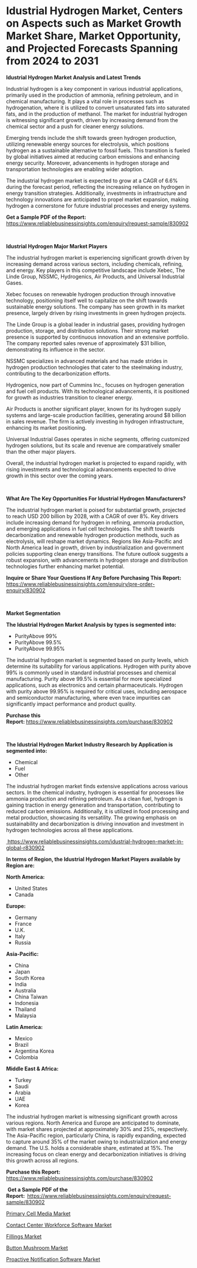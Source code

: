 <p><h1>Idustrial Hydrogen Market, Centers on Aspects such as Market Growth Market Share, Market Opportunity, and Projected Forecasts Spanning from 2024 to 2031</h1></p><p><strong>Idustrial Hydrogen Market Analysis and Latest Trends</strong></p>
<p><p>Industrial hydrogen is a key component in various industrial applications, primarily used in the production of ammonia, refining petroleum, and in chemical manufacturing. It plays a vital role in processes such as hydrogenation, where it is utilized to convert unsaturated fats into saturated fats, and in the production of methanol. The market for industrial hydrogen is witnessing significant growth, driven by increasing demand from the chemical sector and a push for cleaner energy solutions.</p><p>Emerging trends include the shift towards green hydrogen production, utilizing renewable energy sources for electrolysis, which positions hydrogen as a sustainable alternative to fossil fuels. This transition is fueled by global initiatives aimed at reducing carbon emissions and enhancing energy security. Moreover, advancements in hydrogen storage and transportation technologies are enabling wider adoption. </p><p>The industrial hydrogen market is expected to grow at a CAGR of 6.6% during the forecast period, reflecting the increasing reliance on hydrogen in energy transition strategies. Additionally, investments in infrastructure and technology innovations are anticipated to propel market expansion, making hydrogen a cornerstone for future industrial processes and energy systems.</p></p>
<p><strong>Get a Sample PDF of the Report:&nbsp;</strong> <a href="https://www.reliablebusinessinsights.com/enquiry/request-sample/830902?utm_campaign=1135&utm_medium=2&utm_source=Github&utm_content=ia&utm_term=08102024&utm_id=idustrial-hydrogen">https://www.reliablebusinessinsights.com/enquiry/request-sample/830902</a></p>
<p>&nbsp;</p>
<p><strong>Idustrial Hydrogen Major Market Players</strong></p>
<p><p>The industrial hydrogen market is experiencing significant growth driven by increasing demand across various sectors, including chemicals, refining, and energy. Key players in this competitive landscape include Xebec, The Linde Group, NSSMC, Hydrogenics, Air Products, and Universal Industrial Gases. </p><p>Xebec focuses on renewable hydrogen production through innovative technology, positioning itself well to capitalize on the shift towards sustainable energy solutions. The company has seen growth in its market presence, largely driven by rising investments in green hydrogen projects.</p><p>The Linde Group is a global leader in industrial gases, providing hydrogen production, storage, and distribution solutions. Their strong market presence is supported by continuous innovation and an extensive portfolio. The company reported sales revenue of approximately $31 billion, demonstrating its influence in the sector.</p><p>NSSMC specializes in advanced materials and has made strides in hydrogen production technologies that cater to the steelmaking industry, contributing to the decarbonization efforts.</p><p>Hydrogenics, now part of Cummins Inc., focuses on hydrogen generation and fuel cell products. With its technological advancements, it is positioned for growth as industries transition to cleaner energy.</p><p>Air Products is another significant player, known for its hydrogen supply systems and large-scale production facilities, generating around $8 billion in sales revenue. The firm is actively investing in hydrogen infrastructure, enhancing its market positioning.</p><p>Universal Industrial Gases operates in niche segments, offering customized hydrogen solutions, but its scale and revenue are comparatively smaller than the other major players.</p><p>Overall, the industrial hydrogen market is projected to expand rapidly, with rising investments and technological advancements expected to drive growth in this sector over the coming years.</p></p>
<p>&nbsp;</p>
<p><strong>What Are The Key Opportunities For Idustrial Hydrogen Manufacturers?</strong></p>
<p><p>The industrial hydrogen market is poised for substantial growth, projected to reach USD 200 billion by 2028, with a CAGR of over 8%. Key drivers include increasing demand for hydrogen in refining, ammonia production, and emerging applications in fuel cell technologies. The shift towards decarbonization and renewable hydrogen production methods, such as electrolysis, will reshape market dynamics. Regions like Asia-Pacific and North America lead in growth, driven by industrialization and government policies supporting clean energy transitions. The future outlook suggests a robust expansion, with advancements in hydrogen storage and distribution technologies further enhancing market potential.</p></p>
<p><strong>Inquire or Share Your Questions If Any Before Purchasing This Report:</strong> <a href="https://www.reliablebusinessinsights.com/enquiry/pre-order-enquiry/830902?utm_campaign=1135&utm_medium=2&utm_source=Github&utm_content=ia&utm_term=08102024&utm_id=idustrial-hydrogen">https://www.reliablebusinessinsights.com/enquiry/pre-order-enquiry/830902</a></p>
<p>&nbsp;</p>
<p><strong>Market Segmentation</strong></p>
<p><strong>The Idustrial Hydrogen Market Analysis by types is segmented into:</strong></p>
<p><ul><li>PurityAbove 99%</li><li>PurityAbove 99.5%</li><li>PurityAbove 99.95%</li></ul></p>
<p><p>The industrial hydrogen market is segmented based on purity levels, which determine its suitability for various applications. Hydrogen with purity above 99% is commonly used in standard industrial processes and chemical manufacturing. Purity above 99.5% is essential for more specialized applications, such as electronics and certain pharmaceuticals. Hydrogen with purity above 99.95% is required for critical uses, including aerospace and semiconductor manufacturing, where even trace impurities can significantly impact performance and product quality.</p></p>
<p><strong>Purchase this Report:&nbsp;</strong><a href="https://www.reliablebusinessinsights.com/purchase/830902?utm_campaign=1135&utm_medium=2&utm_source=Github&utm_content=ia&utm_term=08102024&utm_id=idustrial-hydrogen">https://www.reliablebusinessinsights.com/purchase/830902</a></p>
<p>&nbsp;</p>
<p><strong>The Idustrial Hydrogen Market Industry Research by Application is segmented into:</strong></p>
<p><ul><li>Chemical</li><li>Fuel</li><li>Other</li></ul></p>
<p><p>The industrial hydrogen market finds extensive applications across various sectors. In the chemical industry, hydrogen is essential for processes like ammonia production and refining petroleum. As a clean fuel, hydrogen is gaining traction in energy generation and transportation, contributing to reduced carbon emissions. Additionally, it is utilized in food processing and metal production, showcasing its versatility. The growing emphasis on sustainability and decarbonization is driving innovation and investment in hydrogen technologies across all these applications.</p></p>
<p><a href="https://www.reliablebusinessinsights.com/idustrial-hydrogen-market-in-global-r830902?utm_campaign=1135&utm_medium=2&utm_source=Github&utm_content=ia&utm_term=08102024&utm_id=idustrial-hydrogen">&nbsp;https://www.reliablebusinessinsights.com/idustrial-hydrogen-market-in-global-r830902</a></p>
<p><strong>In terms of Region, the Idustrial Hydrogen Market Players available by Region are:</strong></p>
<p>
    <p> <strong> North America: </strong>
        <ul>
            <li>United States</li>
            <li>Canada</li>
        </ul>
        </p> 
    <p> <strong> Europe: </strong>
        <ul>
            <li>Germany</li>
            <li>France</li>
            <li>U.K.</li>
            <li>Italy</li>
            <li>Russia</li>
        </ul>
        </p> 
    <p> <strong> Asia-Pacific: </strong>
        <ul>
            <li>China</li>
            <li>Japan</li>
            <li>South Korea</li>
            <li>India</li>
            <li>Australia</li>
            <li>China Taiwan</li>
            <li>Indonesia</li>
            <li>Thailand</li>
            <li>Malaysia</li>
        </ul>
        </p> 
    <p> <strong> Latin America: </strong>
        <ul>
            <li>Mexico</li>
            <li>Brazil</li>
            <li>Argentina Korea</li>
            <li>Colombia</li>
        </ul>
        </p> 
    <p> <strong> Middle East & Africa: </strong>
        <ul>
            <li>Turkey</li>
            <li>Saudi</li>
            <li>Arabia</li>
            <li>UAE</li>
            <li>Korea</li>
        </ul>
    </p>
    </p>
<p><p>The industrial hydrogen market is witnessing significant growth across various regions. North America and Europe are anticipated to dominate, with market shares projected at approximately 30% and 25%, respectively. The Asia-Pacific region, particularly China, is rapidly expanding, expected to capture around 35% of the market owing to industrialization and energy demand. The U.S. holds a considerable share, estimated at 15%. The increasing focus on clean energy and decarbonization initiatives is driving this growth across all regions.</p></p>
<p><strong>Purchase this Report: </strong><a href="https://www.reliablebusinessinsights.com/purchase/830902?utm_campaign=1135&utm_medium=2&utm_source=Github&utm_content=ia&utm_term=08102024&utm_id=idustrial-hydrogen">https://www.reliablebusinessinsights.com/purchase/830902</a></p>
<p>&nbsp;<strong>Get a Sample PDF of the Report:&nbsp;&nbsp;</strong><a href="https://www.reliablebusinessinsights.com/enquiry/request-sample/830902?utm_campaign=1135&utm_medium=2&utm_source=Github&utm_content=ia&utm_term=08102024&utm_id=idustrial-hydrogen">https://www.reliablebusinessinsights.com/enquiry/request-sample/830902</a></p>
<p><strong></strong></p>
<p><p><a href="https://github.com/mozsorpen/Market-Research-Report-List-1/blob/main/primary-cell-media-market.md?utm_campaign=1135&utm_medium=2&utm_source=Github&utm_content=ia&utm_term=08102024&utm_id=idustrial-hydrogen">Primary Cell Media Market</a></p><p><a href="https://www.linkedin.com/pulse/global-contact-center-workforce-software-market-sector2024--yuoic?utm_campaign=1135&utm_medium=2&utm_source=Github&utm_content=ia&utm_term=08102024&utm_id=idustrial-hydrogen">Contact Center Workforce Software Market</a></p><p><a href="https://issuu.com/reportprime-2/docs/fillings-market-size-2030.pptx_4407e7dd6a3f16?utm_campaign=1135&utm_medium=2&utm_source=Github&utm_content=ia&utm_term=08102024&utm_id=idustrial-hydrogen">Fillings Market</a></p><p><a href="https://issuu.com/reportprime-2/docs/button-mushroom-market-size-2030.pp_4da9e7822d406b?utm_campaign=1135&utm_medium=2&utm_source=Github&utm_content=ia&utm_term=08102024&utm_id=idustrial-hydrogen">Button Mushroom Market</a></p><p><a href="https://www.linkedin.com/pulse/proactive-notification-software-landscape-product-spectrum-oukrc?utm_campaign=1135&utm_medium=2&utm_source=Github&utm_content=ia&utm_term=08102024&utm_id=idustrial-hydrogen">Proactive Notification Software Market</a></p></p>